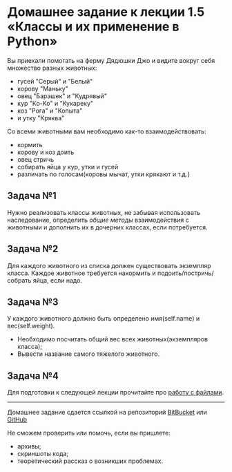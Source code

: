 # Домашнее задание к лекции 1.5 «Классы и их применение в Python»

Вы приехали помогать на ферму Дядюшки Джо и видите вокруг себя множество разных животных:
* гусей "Серый" и "Белый"
* корову "Маньку"
* овец "Барашек" и "Кудрявый"
* кур "Ко-Ко" и "Кукареку"
* коз "Рога" и "Копыта"
* и утку "Кряква"

Со всеми животными вам необходимо как-то взаимодействовать:
* кормить
* корову и коз доить
* овец стричь
* собирать яйца у кур, утки и гусей
* различать по голосам(коровы мычат, утки крякают и т.д.)

## Задача №1
Нужно реализовать классы животных, не забывая использовать наследование, определить *общие методы* взаимодействия с животными и дополнить их в дочерних классах, если потребуется.

## Задача №2
Для каждого животного из списка должен существовать экземпляр класса.
Каждое животное требуется накормить и подоить/постричь/собрать яйца, если надо.

## Задача №3
У каждого животного должно быть определено имя(self.name) и вес(self.weight). 
- Необходимо посчитать общий вес всех животных(экземпляров класса);
- Вывести название самого тяжелого животного.

## Задача №4
Для подготовки к следующей лекции прочитайте про [работу с файлами](https://pythonworld.ru/tipy-dannyx-v-python/fajly-rabota-s-fajlami.html).


---
Домашнее задание сдается ссылкой на репозиторий [BitBucket](https://bitbucket.org/) или [GitHub](https://github.com/)

Не сможем проверить или помочь, если вы пришлете:
* архивы;
* скриншоты кода;
* теоретический рассказ о возникших проблемах.